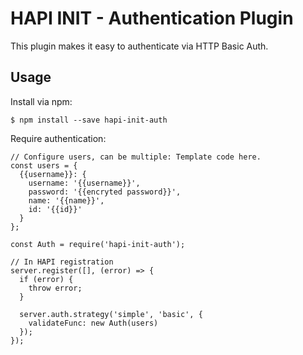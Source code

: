 # HAPI INIT - Authentication Plugin

This plugin makes it easy to authenticate via HTTP Basic Auth.

## Usage

Install via npm:

    $ npm install --save hapi-init-auth

Require authentication:

    // Configure users, can be multiple: Template code here.
    const users = {
      {{username}}: {
        username: '{{username}}',
        password: '{{encryted password}}',
        name: '{{name}}',
        id: '{{id}}'
      }
    };

    const Auth = require('hapi-init-auth');

    // In HAPI registration
    server.register([], (error) => {
      if (error) {
        throw error;
      }

      server.auth.strategy('simple', 'basic', {
        validateFunc: new Auth(users)
      });
    });
